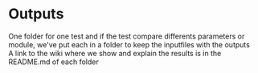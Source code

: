 # Outputs

One folder for one test and if the test compare differents parameters or module, we've put each in a folder to keep the inputfiles with the outputs  
A link to the wiki where we show and explain the results is in the README.md of each folder